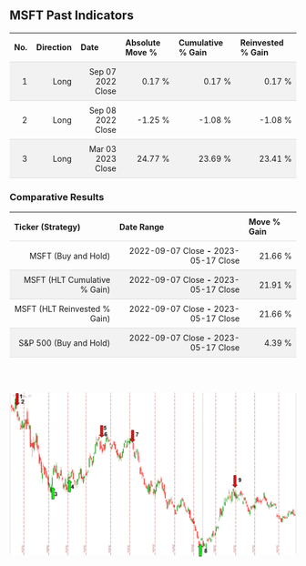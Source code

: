 
<style>
.hits {
            border-collapse: collapse;
            width: 100%;
        }
        .hits th, td {
            padding: 8px;
            border-bottom: 1px solid #ddd;
        }
        
        .hits td {text-align: right;}
        .hits th {text-align: left;}
        
        .hits tr:nth-child(even) {
            background-color: #f2f2f2;
        }
        
        .chartCol {
            width: 50%;
            float: left;
            padding: 20px;
        }  
</style>
    
<br>

## MSFT Past Indicators

<table class="hits">
    <tr>
        <th>No.</th>
        <th>Direction</th>
        <th>Date</th>
        <th>Absolute Move %</th>
        <th>Cumulative % Gain</th>
        <th>Reinvested % Gain</th>
      </tr>
    <tr>
        <td>1</td>
        <td>Long</td>
        <td>Sep 07 2022 Close</td>
        <td>0.17 %</td>
        <td>0.17 %</td>
        <td>0.17 %</td>
    </tr>
    <tr>
        <td>2</td>
        <td>Long</td>
        <td>Sep 08 2022 Close</td>
        <td>-1.25 %</td>
        <td>-1.08 %</td>
        <td>-1.08 %</td>
    </tr>
    <tr>
        <td>3</td>
        <td>Long</td>
        <td>Mar 03 2023 Close</td>
        <td>24.77 %</td>
        <td>23.69 %</td>
        <td>23.41 %</td>
    </tr>
    
</table>

### Comparative Results

<table class="hits">
    <thead>
        <th>Ticker (Strategy)</th>
        <th>Date Range</th>
        <th>Move % Gain</th>
    </thead>
    <tbody>
        <tr>
            <td>MSFT (Buy and Hold)</td>
            <td>2022-09-07 Close <b>-</b> 2023-05-17 Close</td>
            <td>21.66 %</td>
        </tr>
        <tr>
            <td>MSFT (HLT Cumulative % Gain)</td>
            <td>2022-09-07 Close <b>-</b> 2023-05-17 Close</td>
            <td>21.91 %</td>
        </tr>
        <tr>
            <td>MSFT (HLT Reinvested % Gain)</td>
            <td>2022-09-07 Close <b>-</b> 2023-05-17 Close</td>
            <td>21.66 %</td>
        </tr>
        <tr>
            <td>S&P 500 (Buy and Hold)</td>
            <td>2022-09-07 Close <b>-</b> 2023-05-17 Close</td>
            <td>4.39 %</td>
        </tr>
    </tbody>
</table>
<br>
<br>

![Plot](charts/TSLAstatic.png)
